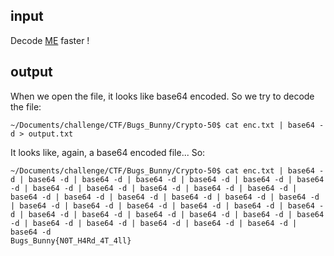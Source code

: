 ## input  
Decode [ME](https://github.com/mhackgyver-squad/mhackgyver/blob/master/writeup/attachment/enc.txt) faster !

## output
When we open the file, it looks like base64 encoded. So we try to decode the file:

```
~/Documents/challenge/CTF/Bugs_Bunny/Crypto-50$ cat enc.txt | base64 -d > output.txt
```

It looks like, again, a base64 encoded file... So:
```
~/Documents/challenge/CTF/Bugs_Bunny/Crypto-50$ cat enc.txt | base64 -d | base64 -d | base64 -d | base64 -d | base64 -d | base64 -d | base64 -d | base64 -d | base64 -d | base64 -d | base64 -d | base64 -d | base64 -d | base64 -d | base64 -d | base64 -d | base64 -d | base64 -d | base64 -d | base64 -d | base64 -d | base64 -d | base64 -d | base64 -d | base64 -d | base64 -d | base64 -d | base64 -d | base64 -d | base64 -d | base64 -d | base64 -d | base64 -d | base64 -d | base64 -d | base64 -d 
Bugs_Bunny{N0T_H4Rd_4T_4ll}
```
